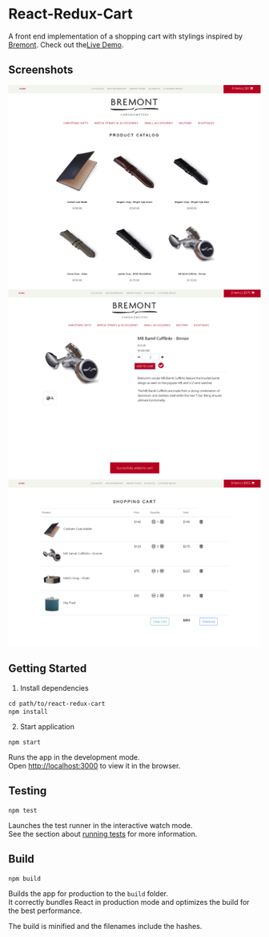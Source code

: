 # React-Redux-Cart
A front end implementation of a shopping cart with stylings inspired by [Bremont](https://shop.bremont.com). Check out the[Live Demo](https://bsubedi26.github.io/react-redux-cart).

## Screenshots
![Alt text](screenshots/home.PNG?raw=true "Products List")
![Alt text](screenshots/detail.PNG?raw=true "Product Detail")
![Alt text](screenshots/cart.PNG?raw=true "Cart Checkout")

## Getting Started

1. Install dependencies

```
cd path/to/react-redux-cart
npm install
```

2. Start application

```
npm start
```

Runs the app in the development mode.<br>
Open [http://localhost:3000](http://localhost:3000) to view it in the browser.

## Testing

```
npm test
```

Launches the test runner in the interactive watch mode.<br>
See the section about [running tests](#running-tests) for more information.

## Build

```
npm build
```

Builds the app for production to the `build` folder.<br>
It correctly bundles React in production mode and optimizes the build for the best performance.

The build is minified and the filenames include the hashes.